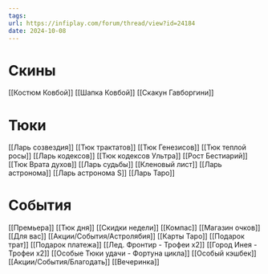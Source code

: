 ```yaml
---
tags: 
url: https://infiplay.com/forum/thread/view?id=24184
date: 2024-10-08
---
```

# Скины
[[Костюм Ковбой]]
[[Шапка Ковбой]]
[[Скакун Гавборгини]]

# Тюки
[[Ларь созвездия]]
[[Тюк трактатов]]
[[Тюк Генезисов]]
[[Тюк теплой росы]]
[[Ларь кодексов]]
[[Тюк кодексов Ультра]]
[[Рост Бестиарий]]
[[Тюк Врата духов]]
[[Ларь судьбы]]
[[Кленовый лист]]
[[Ларь астронома]]
[[Ларь астронома S]]
[[Ларь Таро]]


# События
[[Премьера]]
[[Тюк дня]]
[[Скидки недели]]
[[Компас]]
[[Магазин очков]]
[[Для вас]]
[[Акции/События/Астролябия]]
[[Карты Таро]]
[[Подарок трат]]
[[Подарок платежа]]
[[Лед. Фронтир - Трофеи х2]]
[[Город Инея  - Трофеи х2]]
[[Особые Тюки удачи - Фортуна цикла]]
[[Особый кэшбек]]
[[Акции/События/Благодать]]
[[Вечеринка]]
